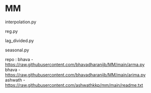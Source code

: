 # MM


interpolation.py

reg.py

lag_divided.py

seasonal.py

repo :
bhava - https://raw.githubusercontent.com/bhavadharanijb/MM/main/arma.py
bhava - https://raw.githubusercontent.com/bhavadharanijb/MM/main/arima.py
ashwath - https://raw.githubusercontent.com/ashwathkkp/mm/main/readme.txt

